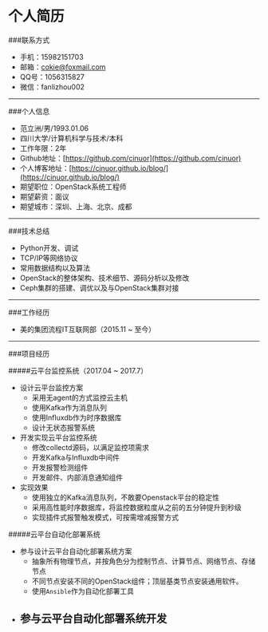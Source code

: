 个人简历
=======

###联系方式
* 手机：15982151703
* 邮箱：cokie@foxmail.com
* QQ号：1056315827
* 微信：fanlizhou002
---

###个人信息
* 范立洲/男/1993.01.06
* 四川大学/计算机科学与技术/本科
* 工作年限：2年
* Github地址：[https://github.com/cinuor](https://github.com/cinuor)
* 个人博客地址：[https://cinuor.github.io/blog/](https://cinuor.github.io/blog/)
* 期望职位：OpenStack系统工程师
* 期望薪资：面议
* 期望城市：深圳、上海、北京、成都
---

###技术总结
* Python开发、调试
* TCP/IP等网络协议
* 常用数据结构以及算法
* OpenStack的整体架构、技术细节、源码分析以及修改
* Ceph集群的搭建、调优以及与OpenStack集群对接
---

###工作经历

* 美的集团流程IT互联网部（2015.11 ~ 至今）

---

###项目经历

#####云平台监控系统（2017.04 ~ 2017.7）
* 设计云平台监控方案
    - 采用无agent的方式监控云主机
    - 使用Kafka作为消息队列
    - 使用Influxdb作为时序数据库
    - 设计无状态报警系统
* 开发实现云平台监控系统
    - 修改collectd源码，以满足监控项需求
    - 开发Kafka与Influxdb中间件
    - 开发报警检测组件
    - 开发邮件、内部消息通知组件
* 实现效果
    - 使用独立的Kafka消息队列，不敢要Openstack平台的稳定性
    - 采用高性能时序数据库，将监控数据粒度从之前的五分钟提升到秒级
    - 实现插件式报警触发模式，可按需增减报警方式


#####云平台自动化部署系统
* 参与设计云平台自动化部署系统方案
    - 抽象所有物理节点，并按角色分为控制节点、计算节点、网络节点、存储节点
    - 不同节点安装不同的OpenStack组件；顶层基类节点安装通用软件。
    - 使用`Ansible`作为自动化部署工具
* 参与云平台自动化部署系统开发
    - 